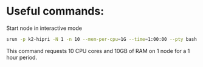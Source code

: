 # Useful commands:

Start node in interactive mode

```bash
srun -p k2-hipri -N 1 -n 10 --mem-per-cpu=1G --time=1:00:00 --pty bash
```
This command requests 10 CPU cores and 10GB of RAM on 1 node for a 1 hour period.
